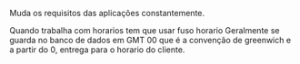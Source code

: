 Muda os requisitos das aplicações constantemente.

Quando trabalha com horarios tem que usar fuso horario
Geralmente se guarda no banco de dados em GMT 00 que é a convenção de greenwich
e a partir do 0, entrega para o horario do cliente.